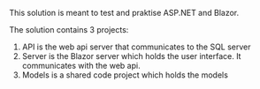 This solution is meant to test and praktise ASP.NET and Blazor.

The solution contains 3 projects:
1. API is the web api server that communicates to the SQL server
2. Server is the Blazor server which holds the user interface. It communicates with the web api.
3. Models is a shared code project which holds the models
